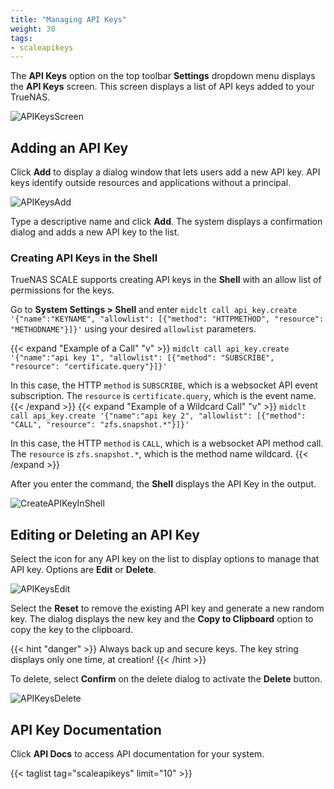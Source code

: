 ```yaml
---
title: "Managing API Keys"
weight: 30
tags:
- scaleapikeys
---
```


The **API Keys** option on the top toolbar **Settings** dropdown menu displays the **API Keys** screen. This screen displays a list of API keys added to your TrueNAS.

![APIKeysScreen](/images/SCALE/APIKeysScreen.png "API Keys Screen")

## Adding an API Key

Click **Add** to display a dialog window that lets users add a new API key. API keys identify outside resources and applications without a principal. 

![APIKeysAdd](/images/SCALE/APIKeysAdd.png "Add API Key")

Type a descriptive name and click **Add**. The system displays a confirmation dialog and adds a new API key to the list.

### Creating API Keys in the Shell

TrueNAS SCALE supports creating API keys in the **Shell** with an allow list of permissions for the keys.

Go to **System Settings > Shell** and enter `midclt call api_key.create '{"name":"KEYNAME", "allowlist": [{"method": "HTTPMETHOD", "resource": "METHODNAME"}]}'` using your desired `allowlist` parameters.

{{< expand "Example of a Call" "v" >}}
`midclt call api_key.create '{"name":"api key 1", "allowlist": [{"method": "SUBSCRIBE", "resource": "certificate.query"}]}'`

In this case, the HTTP `method` is `SUBSCRIBE`, which is a websocket API event subscription. The `resource` is `certificate.query`, which is the event name. 
{{< /expand >}}
{{< expand "Example of a Wildcard Call" "v" >}}
`midclt call api_key.create '{"name":"api key 2", "allowlist": [{"method": "CALL", "resource": "zfs.snapshot.*"}]}'`

In this case, the HTTP `method` is `CALL`, which is a websocket API method call. The `resource` is `zfs.snapshot.*`, which is the method name wildcard.
{{< /expand >}}

After you enter the command, the **Shell** displays the API Key in the output.

![CreateAPIKeyInShell](/images/SCALE/CreateAPIKeyInShell.png "Create an API Key in the Shell")

## Editing or Deleting an API Key

Select the <span class="iconify" data-icon="eva:more-vertical-outline"></span> icon for any API key on the list to display options to manage that API key. Options are **Edit** or **Delete**.

![APIKeysEdit](/images/SCALE/APIKeysEdit.png "Edit API Key")

Select the **Reset** to remove the existing API key and generate a new random key. The dialog displays the new key and the **Copy to Clipboard** option to copy the key to the clipboard.

{{< hint "danger" >}}
Always back up and secure keys. The key string displays only one time, at creation!
{{< /hint >}}

To delete, select **Confirm** on the delete dialog to activate the **Delete** button.

![APIKeysDelete](/images/SCALE/APIKeysDelete.png "Delete API Key")

## API Key Documentation

Click **API Docs** to access API documentation for your system.

{{< taglist tag="scaleapikeys" limit="10" >}}
